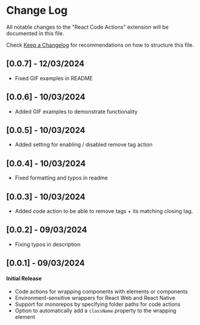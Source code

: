 # Change Log

All notable changes to the "React Code Actions" extension will be documented in this file.

Check [Keep a Changelog](http://keepachangelog.com/) for recommendations on how to structure this file.

## [0.0.7] - 12/03/2024

- Fixed GIF examples in README

## [0.0.6] - 10/03/2024

- Added GIF examples to demonstrate functionality

## [0.0.5] - 10/03/2024

- Added setting for enabling / disabled remove tag action

## [0.0.4] - 10/03/2024

- Fixed formatting and typos in readme

## [0.0.3] - 10/03/2024

- Added code action to be able to remove tags + its matching closing tag.

## [0.0.2] - 09/03/2024

- Fixing typos in description

## [0.0.1] - 09/03/2024

#### Initial Release

- Code actions for wrapping components with elements or components
- Environment-sensitive wrappers for React Web and React Native
- Support for monorepos by specifying folder paths for code actions
- Option to automatically add a `className` property to the wrapping element
